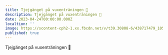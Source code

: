 ```yaml
---
title: Tjejgänget på vuxenträningen 🥰
description: Tjejgänget på vuxenträningen 🥰
date: 2023-04-24T00:00:00.000Z
localtion: ''
image: https://scontent-cph2-1.xx.fbcdn.net/v/t39.30808-6/438717479_1057700712373703_5780455516293756322_n.jpg?stp=cp6_dst-jpg&_nc_cat=106&ccb=1-7&_nc_sid=5f2048&_nc_ohc=1v6-rXfABOAQ7kNvgGRSmeb&_nc_ht=scontent-cph2-1.xx&oh=00_AfDMPlILzyrIc2noPUOAHVdoCaT0mqkF5rxJ7L20CjBvAQ&oe=663334D8
published: true
---
```


Tjejgänget på vuxenträningen 🥰
